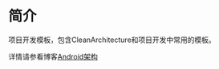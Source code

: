 # 简介

项目开发模板，包含CleanArchitecture和项目开发中常用的模板。

详情请参看博客[Android架构](http://vivianking6855.github.io/tag/#Android%E6%9E%B6%E6%9E%84-ref) 